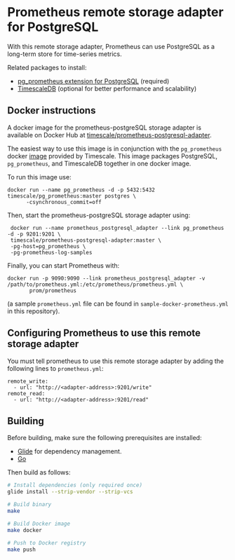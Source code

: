 # Prometheus remote storage adapter for PostgreSQL

With this remote storage adapter, Prometheus can use PostgreSQL as a long-term store for time-series metrics. 

Related packages to install:
- [pg_prometheus extension for PostgreSQL](https://github.com/timescale/pg_prometheus) (required)
- [TimescaleDB](https://github.com/timescale/timescaledb) (optional
for better performance and scalability)

## Docker instructions

A docker image for the prometheus-postgreSQL storage adapter is available 
on Docker Hub at [timescale/prometheus-postgresql-adapter](https://hub.docker.com/r/timescale/prometheus-postgresql-adapter/).

The easiest way to use this image is in conjunction with the `pg_prometheus`
docker [image](https://hub.docker.com/r/timescale/pg_prometheus/) provided by Timescale.
This image packages PostgreSQL, `pg_prometheus`, and TimescaleDB together in one
docker image.

To run this image use:
```
docker run --name pg_prometheus -d -p 5432:5432 timescale/pg_prometheus:master postgres \
      -csynchronous_commit=off
```

Then, start the prometheus-postgreSQL storage adapter using:
```
 docker run --name prometheus_postgresql_adapter --link pg_prometheus -d -p 9201:9201 \
 timescale/prometheus-postgresql-adapter:master \
 -pg-host=pg_prometheus \
 -pg-prometheus-log-samples
```

Finally, you can start Prometheus with:
```
docker run -p 9090:9090 --link prometheus_postgresql_adapter -v /path/to/prometheus.yml:/etc/prometheus/prometheus.yml \
       prom/prometheus
```
(a sample `prometheus.yml` file can be found in `sample-docker-prometheus.yml` in this repository).

## Configuring Prometheus to use this remote storage adapter

You must tell prometheus to use this remote storage adapter by adding the
following lines to `prometheus.yml`:
```
remote_write:
  - url: "http://<adapter-address>:9201/write"
remote_read:
  - url: "http://<adapter-address>:9201/read"
```

## Building

Before building, make sure the following prerequisites are installed:

* [Glide](https://glide.sh/) for dependency management.
* [Go](https://golang.org/dl/)

Then build as follows:

```bash
# Install dependencies (only required once)
glide install --strip-vendor --strip-vcs

# Build binary
make

# Build Docker image
make docker

# Push to Docker registry
make push
```
